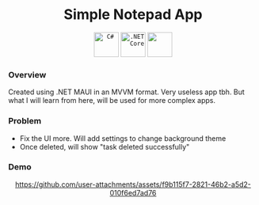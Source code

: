 <div align="center">

# Simple Notepad App

    
</div>

<div align="center">
	<code><img width="50" src="https://user-images.githubusercontent.com/25181517/121405384-444d7300-c95d-11eb-959f-913020d3bf90.png" alt="C#" title="C#"/></code>
	<code><img width="50" src="https://user-images.githubusercontent.com/25181517/121405754-b4f48f80-c95d-11eb-8893-fc325bde617f.png" alt=".NET Core" title=".NET Core"/></code>
  <code><img width=50 src=https://github.com/user-attachments/assets/c3760a22-1c75-440c-bf23-8eff5c7c1fa1 /></code>
  
</div>

### Overview

Created using .NET MAUI in an MVVM format. Very useless app tbh. But what I will learn from here, will be used for more complex apps.



### Problem

* Fix the UI more. Will add settings to change background theme
* Once deleted, will show "task deleted successfully"



### Demo

<div align="center">





https://github.com/user-attachments/assets/f9b115f7-2821-46b2-a5d2-010f6ed7ad76



    
</div>




